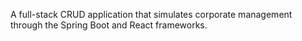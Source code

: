 A full-stack CRUD application that simulates corporate management through the Spring Boot and React frameworks.